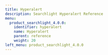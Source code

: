 ```yaml
---
title: Hyperalert
description: Searchlight Hyperalert Reference
menu:
  product_searchlight_4.0.0:
    identifier: hyperalert
    name: Hyperalert
    parent: reference
    weight: 20
left_menu: product_searchlight_4.0.0
---
```

